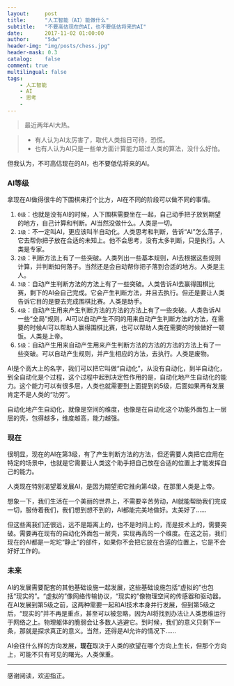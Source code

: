 ```yaml
---
layout:     post
title:      "人工智能（AI）能做什么"
subtitle:   "不要高估现在的AI，也不要低估将来的AI"
date:       2017-11-02 01:00:00
author:     "5dw"
header-img: "img/posts/chess.jpg"
header-mask: 0.3
catalog:    false
comment: true
multilingual: false
tags:
    - 人工智能
    - AI
    - 思考
    -
---
```


> 最近两年AI大热。

> - 有人认为AI太厉害了，取代人类指日可待，恐慌。
> - 也有人认为AI只是一些单方面计算能力超过人类的算法，没什么好怕。

但我认为，不可高估现在的AI，也不要低估将来的AI。

### AI等级
拿现在AI做得很牛的下围棋来打个比方，AI在不同的阶段可以做不同的事情。

1. `0级`：也就是没有AI的时候，人下围棋需要坐在一起，自己动手把子放到期望的地方，自己计算和判断。AI当然没做什么。人类是一切。
2. `1级`：不一定叫AI，更应该叫半自动化。人类思考和判断，告诉“AI”怎么落子，它去帮你把子放在合适的未知上。他不会思考，没有太多判断，只是执行。人类是专家。
3. `2级`：判断方法上有了一些突破。人类列出一些基本规则，AI去根据这些规则计算，并判断如何落子。当然还是会自动帮你把子落到合适的地方。人类是主人。
4. `3级`：自动产生判断方法的方法上有了一些突破。人类告诉AI去赢得围棋比赛，剩下的AI会自己完成。它会产生判断方法，并且去执行。但还是要让人类告诉它目的是要去完成围棋比赛。人类是助手。
5. `4级`：自动产生用来产生判断方法的方法的方法上有了一些突破。人类告诉AI一些“全局”规则，AI可以自动产生不同的用来自动产生判断方法的方法，在需要的时候AI可以帮助人赢得围棋比赛，也可以帮助人类在需要的时候做好一顿饭。人类是上帝。
6. `5级`：自动产生用来自动产生用来产生判断方法的方法的方法的方法上有了一些突破。可以自动产生规则，并产生相应的方法，去执行。人类是废物。

AI是个高大上的名字，我们可以把它叫做“自动化”，从没有自动化，到半自动化，到全自动化是个过程，这个过程中起到决定性作用的是，自动化地产生自动化的能力。这个能力可以有很多层，人类也就需要到上面提到的5级，后面如果再有发展肯定不是人类的“功劳”。

自动化地产生自动化，就像是空间的维度，也像是在自动化这个功能外面包上一层层的壳，包得越多，维度越高，能力越强。

### 现在
很明显，现在的AI在第3级，有了产生判断方法的方法，但还需要人类把它应用在特定的场景中，也就是它需要让人类这个助手把自己放在合适的位置上才能发挥自己的能力。

人类现在特别渴望着发展AI，是因为期望把它推向第4级，在那里人类是上帝。

想象一下，我们生活在一个美丽的世界上，不需要辛苦劳动，AI就能帮助我们完成一切，服侍着我们，我们想到想不到的，AI都能完美地做好。太美好了……

但这些离我们还很远，远不是距离上的，也不是时间上的，而是技术上的，需要突破。需要再在现有的自动化外面包一层壳，实现再高的一个维度。在这之前，我们现在的AI都是一坨坨“静止”的部件，如果你不会把它放在合适的位置上，它是不会好好工作的。

### 未来
AI的发展需要配套的其他基础设施一起发展，这些基础设施包括“虚拟的”也包括“现实的”。“虚拟的”像网络传输协议，“现实的”像物理空间的传感器和驱动器。在AI发展到第5级之前，这两种需要一起和AI技术本身并行发展，但到第5级之后，“现实的”并不再是重点，甚至可以被忽略，因为AI将找到办法让人类思维运行于网络之上。物理躯体的脆弱会让多数人逃避它。到时候，我们的意义只剩下一条，那就是探求真正的意义。当然，还得是AI允许的情况下……


AI会往什么样的方向发展，**现在**取决于人类的欲望在哪个方向上生长，但那个方向上，可能不只有可见的曙光。人类保重。

**************
感谢阅读，欢迎指正。
